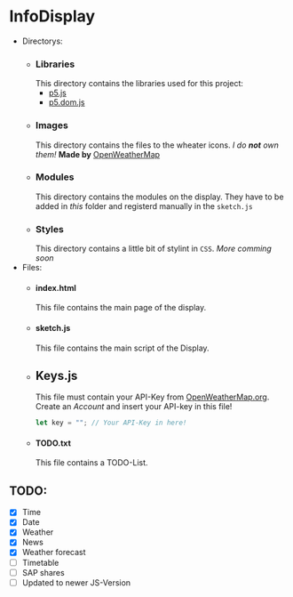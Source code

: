# InfoDisplay
- Directorys:
  - ### Libraries
    This directory contains the libraries used for this project: <br />
      - [p5.js](https://p5js.org/download/)<br />
      - [p5.dom.js](https://p5js.org/download/)
  - ### Images
    This directory contains the files to the wheater icons. _I do **not** own them!_ __Made by__ [OpenWeatherMap](http://openweathermap.org/)
  - ### Modules
    This directory contains the modules on the display. They have to be added in _this_ folder and registerd manually in the `sketch.js`
  - ### Styles
    This directory contains a little bit of stylint in `CSS`. _More comming soon_
- Files:
  - #### index.html
    This file contains the main page of the display.
  - #### sketch.js
    This file contains the main script of the Display.
  - ## Keys.js
    This file must contain your API-Key from [OpenWeatherMap.org](http://openweathermap.org/). Create an _Account_ and insert your API-key in this file!
    ```javascript
    let key = ""; // Your API-Key in here!
    ```
  - #### TODO.txt
    This file contains a TODO-List.

## TODO:
- [x] Time
- [x] Date
- [x] Weather
- [x] News
- [x] Weather forecast
- [ ] Timetable
- [ ] SAP shares
- [ ] Updated to newer JS-Version
